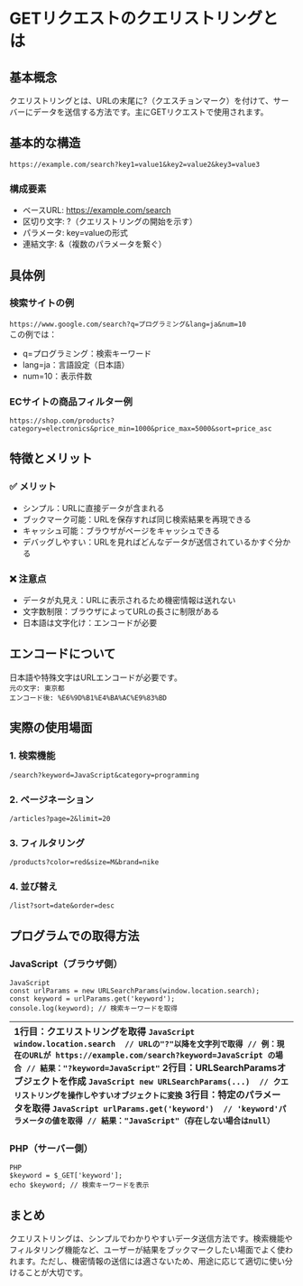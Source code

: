 # **GETリクエストのクエリストリングとは**

## **基本概念**

クエリストリングとは、URLの末尾に?（クエスチョンマーク）を付けて、サーバーにデータを送信する方法です。主にGETリクエストで使用されます。

## **基本的な構造**

`https://example.com/search?key1=value1&key2=value2&key3=value3`

### **構成要素**

* ベースURL: https://example.com/search  
* 区切り文字: ?（クエリストリングの開始を示す）  
* パラメータ: key=valueの形式  
* 連結文字: &（複数のパラメータを繋ぐ）

## **具体例**

### **検索サイトの例**

`https://www.google.com/search?q=プログラミング&lang=ja&num=10`  
この例では：

* q=プログラミング：検索キーワード  
* lang=ja：言語設定（日本語）  
* num=10：表示件数

### **ECサイトの商品フィルター例**

`https://shop.com/products?category=electronics&price_min=1000&price_max=5000&sort=price_asc`

## **特徴とメリット**

### **✅ メリット**

* シンプル：URLに直接データが含まれる  
* ブックマーク可能：URLを保存すれば同じ検索結果を再現できる  
* キャッシュ可能：ブラウザがページをキャッシュできる  
* デバッグしやすい：URLを見ればどんなデータが送信されているかすぐ分かる

### **❌ 注意点**

* データが丸見え：URLに表示されるため機密情報は送れない  
* 文字数制限：ブラウザによってURLの長さに制限がある  
* 日本語は文字化け：エンコードが必要

## **エンコードについて**

日本語や特殊文字はURLエンコードが必要です。  
`元の文字: 東京都`  
`エンコード後: %E6%9D%B1%E4%BA%AC%E9%83%BD`

## **実際の使用場面**

### **1\. 検索機能**

`/search?keyword=JavaScript&category=programming`

### **2\. ページネーション**

`/articles?page=2&limit=20`

### **3\. フィルタリング**

`/products?color=red&size=M&brand=nike`

### **4\. 並び替え**

`/list?sort=date&order=desc`

## **プログラムでの取得方法**

### **JavaScript（ブラウザ側）**

`JavaScript`  
`const urlParams = new URLSearchParams(window.location.search);`  
`const keyword = urlParams.get('keyword');`  
`console.log(keyword); // 検索キーワードを取得`

| 1行目：クエリストリングを取得 `JavaScript window.location.search  // URLの"?"以降を文字列で取得 // 例：現在のURLが https://example.com/search?keyword=JavaScript の場合 // 結果："?keyword=JavaScript"` 2行目：URLSearchParamsオブジェクトを作成 `JavaScript new URLSearchParams(...)  // クエリストリングを操作しやすいオブジェクトに変換` 3行目：特定のパラメータを取得 `JavaScript urlParams.get('keyword')  // 'keyword'パラメータの値を取得 // 結果："JavaScript"（存在しない場合はnull）`  |
| :---- |

### **PHP（サーバー側）**

`PHP`  
`$keyword = $_GET['keyword'];`  
`echo $keyword; // 検索キーワードを表示`

## **まとめ**

クエリストリングは、シンプルでわかりやすいデータ送信方法です。検索機能やフィルタリング機能など、ユーザーが結果をブックマークしたい場面でよく使われます。ただし、機密情報の送信には適さないため、用途に応じて適切に使い分けることが大切です。  
